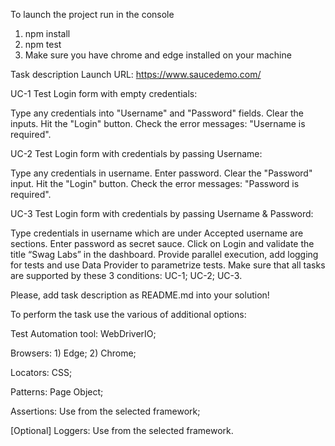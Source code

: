 To launch the project run in the console
1. npm install
2. npm test
3. Make sure you have chrome and edge installed on your machine



Task description
Launch URL: https://www.saucedemo.com/

UC-1 Test Login form with empty credentials:

Type any credentials into "Username" and "Password" fields.
Clear the inputs.
Hit the "Login" button.
Check the error messages: "Username is required".

UC-2 Test Login form with credentials by passing Username:

Type any credentials in username.
Enter password.
Clear the "Password" input.
Hit the "Login" button.
Check the error messages: "Password is required".

UC-3 Test Login form with credentials by passing Username & Password:

Type credentials in username which are under Accepted username are sections.
Enter password as secret sauce.
Click on Login and validate the title “Swag Labs” in the dashboard.
Provide parallel execution, add logging for tests and use Data Provider to parametrize tests. Make sure that all tasks are supported by these 3 conditions: UC-1; UC-2; UC-3.

Please, add task description as README.md into your solution!

To perform the task use the various of additional options:

Test Automation tool: WebDriverIO;

Browsers: 1) Edge; 2) Chrome;

Locators: CSS;

Patterns: Page Object;

Assertions: Use from the selected framework;

[Optional] Loggers: Use from the selected framework.